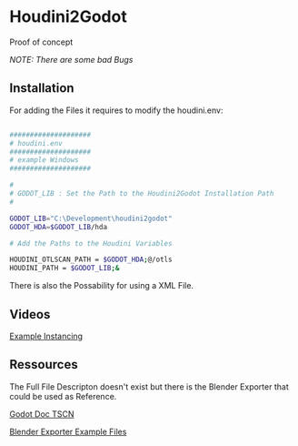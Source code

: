 # Houdini2Godot

Proof of concept 

*NOTE: There are some bad Bugs* 

## Installation

For adding the Files it requires to modify the houdini.env:

```Bash

####################
# houdini.env
####################
# example Windows
####################

#
# GODOT_LIB : Set the Path to the Houdini2Godot Installation Path 
# 

GODOT_LIB="C:\Development\houdini2godot"
GODOT_HDA=$GODOT_LIB/hda

# Add the Paths to the Houdini Variables

HOUDINI_OTLSCAN_PATH = $GODOT_HDA;@/otls
HOUDINI_PATH = $GODOT_LIB;&

```

There is also the Possability for using a XML File.


## Videos

[Example Instancing](https://vimeo.com/279678590)

## Ressources

The Full File Descripton doesn't exist but there is the Blender Exporter that could be used as Reference.

[Godot Doc TSCN](https://docs.godotengine.org/en/3.1/development/file_formats/tscn.html)

[Blender Exporter Example Files](https://github.com/godotengine/godot-blender-exporter/tree/master/tests)

